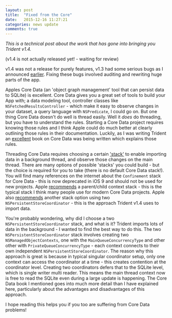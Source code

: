 ```yaml
---
layout: post
title:  "Fixed from the Core"
date:   2015-12-16 11:27:21
categories: news update
comments: true
---
```

*This is a technical post about the work that has gone into bringing you Trident v1.4.*

(v1.4 is not actually released yet! - waiting for review)

v1.4 was not a release for purely features, v1.3 had some serious bugs as I announced [earlier](http://somerobots.com/news/update/2015/12/02/Improving-Trident.html). Fixing these bugs involved auditing and rewriting huge parts of the app.

Apples Core Data (an 'object graph management' tool that can persist data to SQLite) is excellent. Core Data gives you a great set of tools to build your App with; a data modeling tool, controller classes like ```NSFetchedResultsController``` - which make it easy to observe changes in your dataset, a query language with ```NSPredicate```, I could go on. But one thing Core Data doesn't do well is thread easily. Well it *does* do threading, but you have to understand the rules. Starting a Core Data project requires knowing those rules and I think Apple could do much better at clearly outlining those rules in their documentation. Luckily, as I was writing Trident an [excellent](https://www.objc.io/books/core-data/) book on Core Data was being written which explains those rules.

Threading Core Data requires choosing a certain ['stack'](https://www.objc.io/issues/4-core-data/core-data-overview/) to enable importing data in a background thread, and observe those changes on the main thread. There are many options of possible 'stacks' you could build - but the choice is required for you to take (there is no default Core Data stack!). You will find many references on the internet about the ```Confinement``` stack for Core Data - this is now deprecated in iOS 9 and should not be used for new projects. Apple [recommends](https://developer.apple.com/library/tvos/documentation/Cocoa/Conceptual/CoreData/Concurrency.html#//apple_ref/doc/uid/TP40001075-CH24-SW2) a parent/child context stack - this is the typical stack I think many people use for modern Core Data projects. Apple also [recommends](https://developer.apple.com/library/mac/samplecode/Earthquakes/Introduction/Intro.html#//apple_ref/doc/uid/TP40014547) another stack option using two ```NSPersistentStoreCoordinator``` - this is the approach Trident v1.4 uses to import data.

You're probably wondering, why did I choose a two ```NSPersistentStoreCoordinator``` stack, and what is it? Trident imports lots of data in the background - I wanted to find the best way to do this. The two ```NSPersistentStoreCoordinator``` stack involves creating two ```NSManagedObjectContexts```, one with the ```MainQueueConcurrencyType``` and other other with ```PrivateQueueConcurrencyType``` - each context connects to their own independent ```NSPersistentStoreCoordinator```. The reason why this approach is great is because  in typical singular coordinator setup, only one context can access the coordinator at a time - this creates contention at the coordinator level. Creating two coordinators defers that to the SQLite level, which is single writer multi reader. This means the main thread context now is free to read the SQLite even during a large update is happening. The Core Data book I mentioned goes into much more detail than I have explained here, particularly about the advantages and disadvantages of this approach.

I hope reading this helps you if you too are suffering from Core Data problems!
